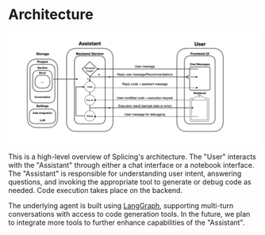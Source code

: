 # Architecture

![Architecture](assets/images/architecture.png/)

This is a high-level overview of Splicing's architecture. The "User" interacts with the "Assistant" through either a chat interface or a notebook interface. The "Assistant" is responsible for understanding user intent, answering questions, and invoking the appropriate tool to generate or debug code as needed. Code execution takes place on the backend.

The underlying agent is built using [LangGraph](https://langchain-ai.github.io/langgraph/), supporting multi-turn conversations with access to code generation tools. In the future, we plan to integrate more tools to further enhance capabilities of the "Assistant".
